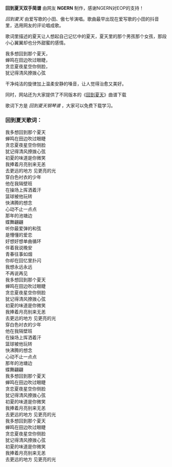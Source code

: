 

**回到夏天双手简谱** 由网友 **NGERN** 制作，感谢NGERN对EOP的支持！

_回到夏天_ 由爱写歌的小田、傲七爷演唱。歌曲最早出现在爱写歌的小田的抖音里，选用网友的评论唱成歌。

歌词里描述的夏天让人想起自己记忆中的夏天，夏天里的那个男孩那个女孩，那段小心翼翼却也分外甜蜜的感情。

我多想回到那个夏天，  
蝉鸣在田边吹过眼睫，  
贪恋夏夜星空你侧脸，  
犹记得清风撩拨心弦

干净纯洁的旋律加上温柔安静的嗓音，让人觉得治愈又美好。

同时，网站还为大家提供了不同版本的《[回到夏天](Music-11675-回到夏天-我多想回到那个夏天蝉鸣在田边吹过眼睫.html "回到夏天")》曲谱下载

歌词下方是 _回到夏天钢琴谱_ ，大家可以免费下载学习。

### 回到夏天歌词：

我多想回到那个夏天  
蝉鸣在田边吹过眼睫  
贪恋夏夜星空你侧脸  
犹记得清风撩拨心弦  
初夏的味道是你微笑  
我捧着月亮别来无恙  
去更远的地方 见更亮的光  
穿白色衬衣的少年  
他在我隔壁班  
在操场上挥洒着汗  
篮球被他玩转  
快沸腾的想念  
心动不止一点点  
那年的池塘边  
蝶舞翩翩  
听你最爱弹的和弦  
是懵懂的爱恋  
好想好想单曲循环  
伴着我说晚安  
青春往事如烟  
你却在回忆里扑闪  
我想永远永远  
不再说再见  
我多想回到那个夏天  
蝉鸣在田边吹过眼睫  
贪恋夏夜星空你侧脸  
犹记得清风撩拨心弦  
初夏的味道是你微笑  
我捧着月亮别来无恙  
去更远的地方 见更亮的光  
穿白色衬衣的少年  
他在我隔壁班  
在操场上挥洒着汗  
篮球被他玩转  
快沸腾的想念  
心动不止一点点  
那年的池塘边  
蝶舞翩翩  
我多想回到那个夏天  
蝉鸣在田边吹过眼睫  
贪恋夏夜星空你侧脸  
犹记得清风撩拨心弦  
初夏的味道是你微笑  
我捧着月亮别来无恙  
去更远的地方 见更亮的光  
我多想回到那个夏天  
蝉鸣在田边吹过眼睫  
贪恋夏夜星空你侧脸  
犹记得清风撩拨心弦  
初夏的味道是你微笑  
我捧着月亮别来无恙  
去更远的地方 见更亮的光

